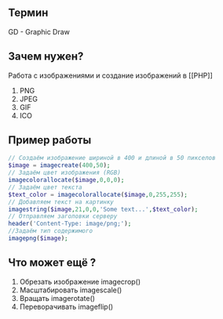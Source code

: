 
## Термин

GD - Graphic Draw

## Зачем нужен?

Работа с изображениями и создание изображений в [[РНР]]
1. PNG
2. JPEG
3. GIF
4. ICO
## Пример работы

```php
// Создаём изображение шириной в 400 и длиной в 50 пикселов
$image = imagecreate(400,50);
// Задаём цвет изображения (RGB)
imagecolorallocate($image,0,0,0);
// Задаём цвет текста
$text_color = imagecolorallocate($image,0,255,255);
// Добавляем текст на картинку
imagestring($image,21,0,0,'Some text...',$text_color);
// Отправляем заголовки серверу
header('Content-Type: image/png;');
//Задаём тип содержимого
imagepng($image);
```

## Что может ещё ?
1. Обрезать изображение imagecrop()
2. Масштабировать imagescale()
3. Вращать imagerotate()
4. Переворачивать imageflip()
